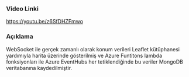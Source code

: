 ### Video Linki
https://youtu.be/z6SfDHZFmwo

### Açıklama

WebSocket ile gerçek zamanlı olarak konum verileri Leaflet kütüphanesi yardımıyla harita üzerinde gösterilmiş ve Azure Funtitons lambda fonksiyonları ile Azure EventHubs her tetiklendiğinde bu veriler MongoDB veritabanına kaydedilmiştir.
